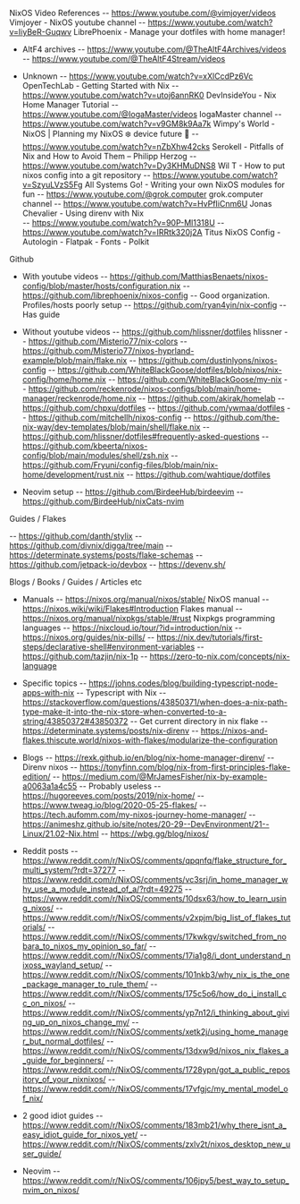
NixOS Video References
-- https://www.youtube.com/@vimjoyer/videos Vimjoyer - NixOS youtube channel
-- https://www.youtube.com/watch?v=IiyBeR-Guqwv LibrePhoenix - Manage your dotfiles with home manager!

- AltF4 archives
-- https://www.youtube.com/@TheAltF4Archives/videos
-- https://www.youtube.com/@TheAltF4Stream/videos

- Unknown
-- https://www.youtube.com/watch?v=xXlCcdPz6Vc  OpenTechLab - Getting Started with Nix
-- https://www.youtube.com/watch?v=utoj6annRK0  DevInsideYou - Nix Home Manager Tutorial
-- https://www.youtube.com/@IogaMaster/videos   IogaMaster channel
-- https://www.youtube.com/watch?v=v9GM8k9Aa7k  Wimpy's World - NixOS | Planning my NixOS ❄️ device future 🔮
-- https://www.youtube.com/watch?v=nZbXhw42cks  Serokell - Pitfalls of Nix and How to Avoid Them – Philipp Herzog
-- https://www.youtube.com/watch?v=Dy3KHMuDNS8  Wil T - How to put nixos config into a git repository
-- https://www.youtube.com/watch?v=SzyuLVzS5Fg  All Systems Go! - Writing your own NixOS modules for fun
-- https://www.youtube.com/@grok.computer       grok.computer channel
-- https://www.youtube.com/watch?v=HvPfIiCnm6U  Jonas Chevalier - Using direnv with Nix    
-- https://www.youtube.com/watch?v=90P-Ml1318U
-- https://www.youtube.com/watch?v=IRRtk320j2A  Titus NixOS Config - Autologin - Flatpak - Fonts - Polkit

Github

- With youtube videos
-- https://github.com/MatthiasBenaets/nixos-config/blob/master/hosts/configuration.nix
-- https://github.com/librephoenix/nixos-config     -- Good organization. Profiles/hosts poorly setup
-- https://github.com/ryan4yin/nix-config      -- Has guide

- Without youtube videos
-- https://github.com/hlissner/dotfiles     hlissner
-- https://github.com/Misterio77/nix-colors
-- https://github.com/Misterio77/nixos-hyprland-example/blob/main/flake.nix
-- https://github.com/dustinlyons/nixos-config
-- https://github.com/WhiteBlackGoose/dotfiles/blob/nixos/nix-config/home/home.nix
-- https://github.com/WhiteBlackGoose/my-nix
-- https://github.com/reckenrode/nixos-configs/blob/main/home-manager/reckenrode/home.nix
-- https://github.com/akirak/homelab
-- https://github.com/chpxu/dotfiles
-- https://github.com/ywmaa/dotfiles
-- https://github.com/mitchellh/nixos-config
-- https://github.com/the-nix-way/dev-templates/blob/main/shell/flake.nix
-- https://github.com/hlissner/dotfiles#frequently-asked-questions
-- https://github.com/kbeerta/nixos-config/blob/main/modules/shell/zsh.nix
-- https://github.com/Fryuni/config-files/blob/main/nix-home/development/rust.nix
-- https://github.com/wahtique/dotfiles
- Neovim setup
-- https://github.com/BirdeeHub/birdeevim
-- https://github.com/BirdeeHub/nixCats-nvim

Guides / Flakes

-- https://github.com/danth/stylix
-- https://github.com/divnix/digga/tree/main
-- https://determinate.systems/posts/flake-schemas
-- https://github.com/jetpack-io/devbox
-- https://devenv.sh/

Blogs / Books / Guides / Articles etc

- Manuals
-- https://nixos.org/manual/nixos/stable/   NixOS manual
-- https://nixos.wiki/wiki/Flakes#Introduction   Flakes manual
-- https://nixos.org/manual/nixpkgs/stable/#rust    Nixpkgs programming languages
-- https://nixcloud.io/tour/?id=introduction/nix
-- https://nixos.org/guides/nix-pills/
-- https://nix.dev/tutorials/first-steps/declarative-shell#environment-variables
-- https://github.com/tazjin/nix-1p
-- https://zero-to-nix.com/concepts/nix-language

- Specific topics
-- https://johns.codes/blog/building-typescript-node-apps-with-nix      -- Typescript with Nix
-- https://stackoverflow.com/questions/43850371/when-does-a-nix-path-type-make-it-into-the-nix-store-when-converted-to-a-string/43850372#43850372                                      -- Get current directory in nix flake
-- https://determinate.systems/posts/nix-direnv
-- https://nixos-and-flakes.thiscute.world/nixos-with-flakes/modularize-the-configuration

- Blogs
-- https://rexk.github.io/en/blog/nix-home-manager-direnv/              -- Direnv nixos
-- https://tonyfinn.com/blog/nix-from-first-principles-flake-edition/
-- https://medium.com/@MrJamesFisher/nix-by-example-a0063a1a4c55        -- Probably useless
-- https://hugoreeves.com/posts/2019/nix-home/
-- https://www.tweag.io/blog/2020-05-25-flakes/
-- https://tech.aufomm.com/my-nixos-journey-home-manager/
-- https://animeshz.github.io/site/notes/20-29--DevEnvironment/21--Linux/21.02-Nix.html
-- https://wbg.gg/blog/nixos/

- Reddit posts
-- https://www.reddit.com/r/NixOS/comments/qpqnfq/flake_structure_for_multi_system/?rdt=37277
-- https://www.reddit.com/r/NixOS/comments/vc3srj/in_home_manager_why_use_a_module_instead_of_a/?rdt=49275
-- https://www.reddit.com/r/NixOS/comments/10dsx63/how_to_learn_using_nixos/
-- https://www.reddit.com/r/NixOS/comments/v2xpjm/big_list_of_flakes_tutorials/
-- https://www.reddit.com/r/NixOS/comments/17kwkgv/switched_from_nobara_to_nixos_my_opinion_so_far/
-- https://www.reddit.com/r/NixOS/comments/17ia1g8/i_dont_understand_nixoss_wayland_setup/
-- https://www.reddit.com/r/NixOS/comments/101nkb3/why_nix_is_the_one_package_manager_to_rule_them/
-- https://www.reddit.com/r/NixOS/comments/175c5o6/how_do_i_install_cc_on_nixos/
-- https://www.reddit.com/r/NixOS/comments/yp7n12/i_thinking_about_giving_up_on_nixos_change_my/
-- https://www.reddit.com/r/NixOS/comments/xetk2j/using_home_manager_but_normal_dotfiles/
-- https://www.reddit.com/r/NixOS/comments/13dxw9d/nixos_nix_flakes_a_guide_for_beginners/
-- https://www.reddit.com/r/NixOS/comments/1728ypn/got_a_public_repository_of_your_nixnixos/
-- https://www.reddit.com/r/NixOS/comments/17vfgjc/my_mental_model_of_nix/
- 2 good idiot guides
-- https://www.reddit.com/r/NixOS/comments/183mb21/why_there_isnt_a_easy_idiot_guide_for_nixos_yet/
-- https://www.reddit.com/r/NixOS/comments/zxlv2t/nixos_desktop_new_user_guide/


- Neovim
-- https://www.reddit.com/r/NixOS/comments/106jpy5/best_way_to_setup_nvim_on_nixos/
